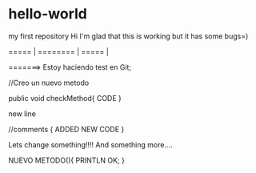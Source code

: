 # hello-world
my first repository
Hi I'm glad that this is working but it has some bugs=)


===== | ========
       |
===== |

=======>
Estoy haciendo test en Git;

//Creo un nuevo metodo

public void checkMethod{
  CODE
}

new line

//comments
{
ADDED NEW CODE
}

Lets change something!!!!
And something more....

NUEVO METODO(){
PRINTLN OK;
}

